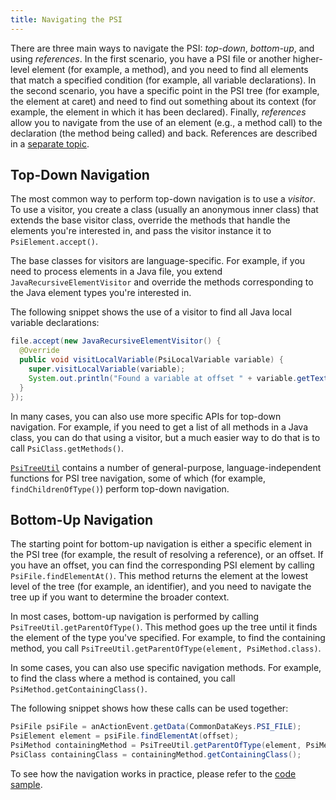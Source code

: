```yaml
---
title: Navigating the PSI
---
```

<!-- Copyright 2000-2020 JetBrains s.r.o. and other contributors. Use of this source code is governed by the Apache 2.0 license that can be found in the LICENSE file. -->

There are three main ways to navigate the PSI: *top-down*, *bottom-up*, and using *references*. In the first scenario,  you have a PSI file or another higher-level element (for example, a method), and you need to find all elements that match a specified condition (for example, all variable declarations). In the second scenario, you have a specific point in the PSI tree (for example, the element at caret) and need to find out something about its context (for example, the element in which it has been declared). Finally, *references* allow you to navigate from the use of an element (e.g., a method call) to the declaration (the method being called) and back. References are described in a [separate topic](psi_references.md).


## Top-Down Navigation

The most common way to perform top-down navigation is to use a *visitor*. To use a visitor, you create a class (usually an anonymous inner class) that extends the base visitor class, override the methods that handle the elements you're interested in, and pass the visitor instance it to `PsiElement.accept()`.

The base classes for visitors are language-specific. For example, if you need to process elements in a Java file, you extend `JavaRecursiveElementVisitor` and override the methods corresponding to the Java element types you're interested in. 

The following snippet shows the use of a visitor to find all Java local variable declarations:

```java
file.accept(new JavaRecursiveElementVisitor() {
  @Override
  public void visitLocalVariable(PsiLocalVariable variable) {
    super.visitLocalVariable(variable);
    System.out.println("Found a variable at offset " + variable.getTextRange().getStartOffset());
  }
});
```

In many cases, you can also use more specific APIs for top-down navigation. For example, if you need to get a list of all methods in a Java class, you can do that using a visitor, but a much easier way to do that is to call `PsiClass.getMethods()`.

[`PsiTreeUtil`](upsource:///platform/core-api/src/com/intellij/psi/util/PsiTreeUtil.java) contains a number of general-purpose, language-independent functions for PSI tree navigation, some of which (for example, `findChildrenOfType()`) perform top-down navigation.

## Bottom-Up Navigation

The starting point for bottom-up navigation is either a specific element in the PSI tree (for example, the result of resolving a reference), or an offset. If you have an offset, you can find the corresponding PSI element by calling `PsiFile.findElementAt()`. This method returns the element at the lowest level of the tree (for example, an identifier), and you need to navigate the tree up if you want to determine the broader context.

In most cases, bottom-up navigation is performed by calling `PsiTreeUtil.getParentOfType()`. This method goes up the tree until it finds the element of the type you've specified. For example, to find the containing method, you call `PsiTreeUtil.getParentOfType(element, PsiMethod.class)`.

In some cases, you can also use specific navigation methods. For example, to find the class where a method is contained, you call `PsiMethod.getContainingClass()`.

The following snippet shows how these calls can be used together:

```java
PsiFile psiFile = anActionEvent.getData(CommonDataKeys.PSI_FILE);
PsiElement element = psiFile.findElementAt(offset);
PsiMethod containingMethod = PsiTreeUtil.getParentOfType(element, PsiMethod.class);
PsiClass containingClass = containingMethod.getContainingClass();
```

To see how the navigation works in practice, please refer to the [code sample](https://github.com/JetBrains/intellij-sdk-code-samples/blob/master/psi_demo/src/main/java/org/intellij/sdk/psi/PsiNavigationDemoAction.java).
